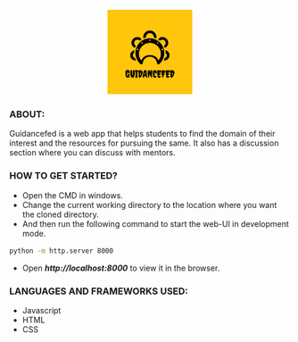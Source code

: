 <p align="center">
    <a href="" target="_blank">
        <img width="30%" height="50%" src="images\guidanceFED.png"  >
    </a>
   </p>


### ABOUT:
Guidancefed is a web app that helps students to find the domain of their interest and the resources for pursuing the same. It also has a discussion section where you can discuss with mentors.


### HOW TO GET STARTED?

- Open the CMD in windows.
- Change the current working directory to the location where you want the cloned directory.
- And then run the following command to start the web-UI in development mode.
```sh
python -m http.server 8000
```
- Open ***http://localhost:8000*** to view it in the browser.

### LANGUAGES AND FRAMEWORKS USED:

- Javascript
- HTML
- CSS
</br>
</br>